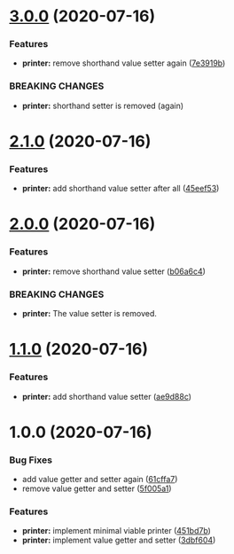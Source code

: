 # [3.0.0](https://github.com/scola84/test/compare/v2.1.0...v3.0.0) (2020-07-16)


### Features

* **printer:** remove shorthand value setter again ([7e3919b](https://github.com/scola84/test/commit/7e3919bf3ded14b773b774a1096cf13ab51b2973))


### BREAKING CHANGES

* **printer:** shorthand setter is removed (again)

# [2.1.0](https://github.com/scola84/test/compare/v2.0.0...v2.1.0) (2020-07-16)


### Features

* **printer:** add shorthand value setter after all ([45eef53](https://github.com/scola84/test/commit/45eef53972d51a95664a8cd31e54767225c60fd0))

# [2.0.0](https://github.com/scola84/test/compare/v1.1.0...v2.0.0) (2020-07-16)


### Features

* **printer:** remove shorthand value setter ([b06a6c4](https://github.com/scola84/test/commit/b06a6c4538c6e2893ca1958fd4660acf524e80f6))


### BREAKING CHANGES

* **printer:** The value setter is removed.

# [1.1.0](https://github.com/scola84/test/compare/v1.0.0...v1.1.0) (2020-07-16)


### Features

* **printer:** add shorthand value setter ([ae9d88c](https://github.com/scola84/test/commit/ae9d88c980f6c8dd315e72ec3168734d9b57a510))

# 1.0.0 (2020-07-16)


### Bug Fixes

* add value getter and setter again ([61cffa7](https://github.com/scola84/test/commit/61cffa7bcd134ac334bc5f2bae9688afa4ff2689))
* remove value getter and setter ([5f005a1](https://github.com/scola84/test/commit/5f005a189462be4052c36674a0b5217f13d8b887))


### Features

* **printer:** implement minimal viable printer ([451bd7b](https://github.com/scola84/test/commit/451bd7b728b1873dcaf8f42fe1e8fe000e71a51a))
* **printer:** implement value getter and setter ([3dbf604](https://github.com/scola84/test/commit/3dbf6049c46fcc3d64e9f83c37e7293540808078))
